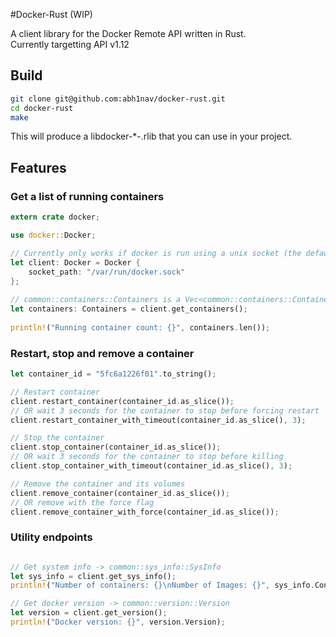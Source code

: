 #Docker-Rust (WIP)
  
A client library for the Docker Remote API written in Rust.  
Currently targetting API v1.12  
  
## Build
  
```bash
git clone git@github.com:abh1nav/docker-rust.git
cd docker-rust
make
```
  
This will produce a libdocker-*-.rlib that you can use in your project.
  
## Features 
  
### Get a list of running containers
  
```rust
extern crate docker;

use docker::Docker;

// Currently only works if docker is run using a unix socket (the default)
let client: Docker = Docker {
	socket_path: "/var/run/docker.sock"
};
  
// common::containers::Containers is a Vec<common::containers::Container>
let containers: Containers = client.get_containers();
  
println!("Running container count: {}", containers.len());
```
  
### Restart, stop and remove a container
  
```rust
let container_id = "5fc6a1226f01".to_string();

// Restart container
client.restart_container(container_id.as_slice());
// OR wait 3 seconds for the container to stop before forcing restart
client.restart_container_with_timeout(container_id.as_slice(), 3);

// Stop the container
client.stop_container(container_id.as_slice());
// OR wait 3 seconds for the container to stop before killing
client.stop_container_with_timeout(container_id.as_slice(), 3);

// Remove the container and its volumes
client.remove_container(container_id.as_slice());
// OR remove with the force flag
client.remove_container_with_force(container_id.as_slice());
```

### Utility endpoints

```rust

// Get system info -> common::sys_info::SysInfo
let sys_info = client.get_sys_info();
println!("Number of containers: {}\nNumber of Images: {}", sys_info.Containers, sys_info.Images);

// Get docker version -> common::version::Version
let version = client.get_version();
println!("Docker version: {}", version.Version);

```